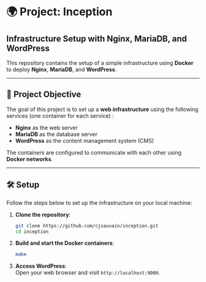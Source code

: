 # 🌍 Project: Inception  
## Infrastructure Setup with Nginx, MariaDB, and WordPress  

This repository contains the setup of a simple infrastructure using **Docker** to deploy **Nginx**, **MariaDB**, and **WordPress**.  

---

## 🎯 Project Objective
The goal of this project is to set up a **web infrastructure** using the following services (one container for each service) :
- **Nginx** as the web server
- **MariaDB** as the database server
- **WordPress** as the content management system (CMS)

The containers are configured to communicate with each other using **Docker networks**.

---

## 🛠️ Setup

Follow the steps below to set up the infrastructure on your local machine:

1. **Clone the repository**:
    ```bash
    git clone https://github.com/cjsauvain/inception.git
    cd inception
    ```

2. **Build and start the Docker containers**:
    ```bash
    make
    ```

3. **Access WordPress**:  
   Open your web browser and visit `http://localhost:9000`.
   
